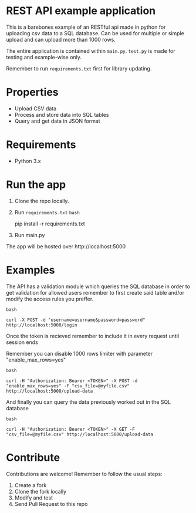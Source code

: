 # REST API example application

This is a barebones example of an RESTful api made in python for uploading csv data to a SQL database.
Can be used for multiple or simple upload and can upload more than 1000 rows.

The entire application is contained within `main.py`.
`test.py` is made for testing and example-wise only.

Remember to run `requirements.txt` first for library updating.

# Properties

- Upload CSV data
- Process and store data into SQL tables
- Query and get data in JSON format

# Requirements

- Python 3.x

# Run the app

1. Clone the repo locally.
2. Run `requirements.txt`
`bash` 

    pip install -r requirements.txt

3. Run main.py

The app will be hosted over http://localhost:5000

# Examples

The API has a validation module which queries the SQL database in order to get validation for allowed users remember to first
create said table and/or modify the access rules you preffer.

`bash`

    curl -X POST -d "username=username&password=password" http://localhost:5000/login

Once the token is recieved remember to include it in every request until session ends

Remember you can disable 1000 rows limiter with parameter "enable_max_rows=yes"

`bash`

    curl -H "Authorization: Bearer <TOKEN>" -X POST -d "enable_max_rows=yes" -F "csv_file=@myfile.csv" http://localhost:5000/upload-data

And finally you can query the data previously worked out in the SQL database

`bash`

    curl -H "Authorization: Bearer <TOKEN>" -X GET -F "csv_file=@myfile.csv" http://localhost:5000/upload-data

# Contribute

Contributions are welcome! Remember to follow the usual steps:

1. Create a fork
2. Clone the fork locally
3. Modify and test
4. Send Pull Request to this repo